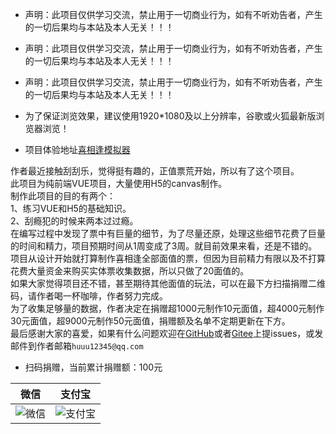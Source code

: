 - 声明：此项目仅供学习交流，禁止用于一切商业行为，如有不听劝告者，产生的一切后果均与本站及本人无关！！！
- 声明：此项目仅供学习交流，禁止用于一切商业行为，如有不听劝告者，产生的一切后果均与本站及本人无关！！！
- 声明：此项目仅供学习交流，禁止用于一切商业行为，如有不听劝告者，产生的一切后果均与本站及本人无关！！！
- 为了保证浏览效果，建议使用1920*1080及以上分辨率，谷歌或火狐最新版浏览器浏览！

- 项目体验地址[喜相逢模拟器](http://xxf.yiycm.cn)

作者最近接触刮刮乐，觉得挺有趣的，正值票荒开始，所以有了这个项目。  
此项目为纯前端VUE项目，大量使用H5的canvas制作。  
制作此项目的目的有两个：  
1、练习VUE和H5的基础知识。  
2、刮瘾犯的时候来两本过过瘾。  
在编写过程中发现了票中有巨量的细节，为了尽量还原，处理这些细节花费了巨量的时间和精力，项目预期时间从1周变成了3周。就目前效果来看，还是不错的。  
项目从设计开始就打算制作喜相逢全部面值的票，但因为目前精力有限以及不打算花费大量资金来购买实体票收集数据，所以只做了20面值的。  
如果大家觉得项目还不错，甚至期待其他面值的玩法，可以在最下方扫描捐赠二维码，请作者喝一杯咖啡，作者努力完成。  
为了收集足够量的数据，作者决定在捐赠超1000元制作10元面值，超4000元制作30元面值，超9000元制作50元面值，捐赠额及名单不定期更新在下方。  
最后感谢大家的喜爱，如果有什么问题欢迎在[GitHub](https://github.com/11294223/xxf/issues)或者[Gitee](https://gitee.com/hty11294223/xxf/issues)上提issues，或发邮件到作者邮箱`huuu12345@qq.com`
- 扫码捐赠，当前累计捐赠额：100元

|微信|支付宝|
|:--:|:--:|
|![微信](http://xxf.yiycm.cn/wx.jpg)|![支付宝](http://xxf.yiycm.cn/zfb.jpg)|


